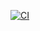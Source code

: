 [![CI](https://github.com/JTPfi/EAO/actions/workflows/unittests_doc.yml/badge.svg)](https://github.com/JTPfi/EAO/actions/workflows/unittests_doc.yml)
